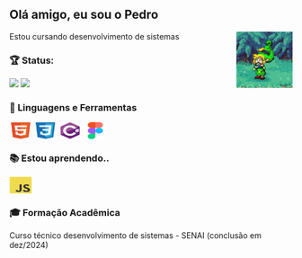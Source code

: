## Olá amigo, eu sou o Pedro
Estou cursando desenvolvimento de sistemas
<img align="right" width="100em" height="100em" src= "link_minish_cap-gif.gif">
<br>
<div>
  
<h3 align= "left">🏆 Status: </h3>
<img height="180em" src="https://git-stats-aq81.vercel.app/api?username=LeonKene-hub&show_icons=true&theme=transparent&icon_color=C2B200&title_color=F5E000&text_color=00F5EE&border_color=00C2BB">
<img height="180em" src="https://git-stats-aq81.vercel.app/api/top-langs/?username=LeonKene-hub&layout=compact&theme=transparent&icon_color=C2B200&title_color=F5E000&text_color=00F5EE&border_color=00C2BB">
</div>

<div style="display: inline_block">
 <h3>🧰 Linguagens e Ferramentas</h3>
 <img align="center" alt="html" height="30" width="40" src="https://raw.githubusercontent.com/devicons/devicon/master/icons/html5/html5-original.svg">
 <img align="center" alt="css" height="30" width="40" src="https://raw.githubusercontent.com/devicons/devicon/master/icons/css3/css3-original.svg"> 
 <img align="center" alt="csharp" height="30" width="40" src="https://raw.githubusercontent.com/devicons/devicon/master/icons/csharp/csharp-original.svg">
 <img align="center" alt="figma" height="30" width="40" src="https://raw.githubusercontent.com/devicons/devicon/master/icons/figma/figma-original.svg">
</div>

<div style="display: inline_block">
 <h3>📚 Estou aprendendo..</h3>
 <img align="center" alt="javascript" height="30" width="40" src="https://github.com/devicons/devicon/blob/master/icons/javascript/javascript-original.svg">
</div>

<div style="display: inline_block">
 <h3>🎓 Formação Acadêmica</h3>
  Curso técnico desenvolvimento de sistemas - SENAI (conclusão em dez/2024)
</div>
